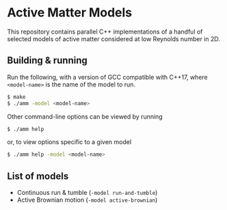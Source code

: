
# Active Matter Models

This repository contains parallel C++ implementations of a handful of selected models of active matter considered at low Reynolds number in 2D.

## Building & running

Run the following, with a version of GCC compatible with C++17, where `<model-name>` is the name of the model to run.
```sh
$ make
$ ./amm -model <model-name>
```

Other command-line options can be viewed by running
```sh
$ ./amm help
```
or, to view options specific to a given model
```sh
$ ./amm help -model <model-name>
```

## List of models

- Continuous run & tumble (`-model run-and-tumble`)
- Active Brownian motion (`-model active-brownian`)
